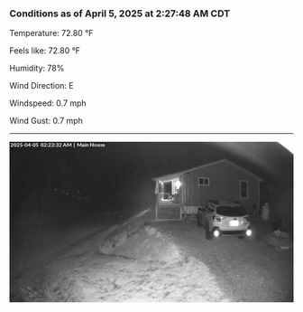 ### Conditions as of April 5, 2025 at 2:27:48 AM CDT 

Temperature: 72.80 &deg;F

Feels like: 72.80 &deg;F

Humidity: 78%

Wind Direction: E

Windspeed: 0.7 mph

Wind Gust: 0.7 mph

---

<img src="./images/latest.jpeg"/>

